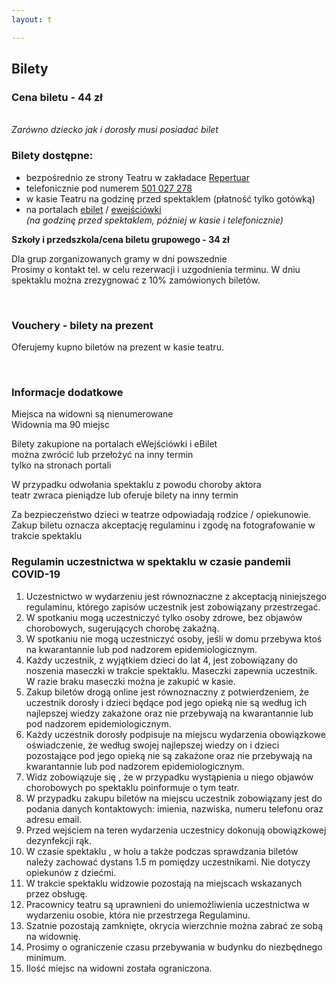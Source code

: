 ```yaml
---
layout: t

---
```

## Bilety

### Cena biletu - 44 zł

<br /><i> Zarówno dziecko jak i dorosły musi posiadać bilet </i>

### Bilety dostępne:

* bezpośrednio ze strony Teatru w zakładace [Repertuar](http://www.maskarada.waw.pl/t/repertuar.html)
* telefonicznie pod numerem <a href="tel:501-027-278" onClick="fbq('track', 'CallFromTickets');"> 501 027 278</a>
* w kasie Teatru na godzinę przed spektaklem (płatność tylko gotówką)
* na portalach [ebilet](https://www.ebilet.pl/szukaj.php?t=o&oid=1233) / [ewejściówki](https://ewejsciowki.pl/warszawa/oferty/teatr-maskarada,333) <br /> _(na godzinę przed spektaklem, później w kasie i telefonicznie)_

**Szkoły i przedszkola/cena biletu grupowego - 34 zł**

Dla grup zorganizowanych gramy w dni powszednie  
Prosimy o kontakt tel. w celu rezerwacji i uzgodnienia terminu.
W dniu spektaklu można zrezygnować z 10% zamówionych biletów.

<br />

### Vouchery - bilety na prezent

Oferujemy kupno biletów na prezent w kasie teatru.

<br />

### Informacje dodatkowe

Miejsca na widowni są nienumerowane  
Widownia ma 90 miejsc

Bilety zakupione na portalach eWejściówki i eBilet <br />
można zwrócić lub przełożyć na inny termin <br />
tylko na stronach portali <br />

W przypadku odwołania spektaklu z powodu choroby aktora  
teatr zwraca pieniądze lub oferuje bilety na inny termin

Za bezpieczeństwo dzieci w teatrze odpowiadają rodzice / opiekunowie.
Zakup biletu oznacza akceptację regulaminu i zgodę na fotografowanie w trakcie spektaklu

### Regulamin uczestnictwa w spektaklu w czasie pandemii COVID-19

 1. Uczestnictwo w wydarzeniu jest równoznaczne z akceptacją niniejszego regulaminu, którego zapisów uczestnik jest zobowiązany przestrzegać.
 2. W spotkaniu mogą uczestniczyć tylko osoby zdrowe, bez objawów chorobowych, sugerujących chorobę zakaźną.
 3. W spotkaniu nie mogą uczestniczyć osoby, jeśli w domu przebywa ktoś na kwarantannie lub pod nadzorem epidemiologicznym.
 4. Każdy uczestnik, z wyjątkiem dzieci do lat 4, jest zobowiązany do noszenia maseczki w trakcie spektaklu. Maseczki zapewnia uczestnik. W razie braku maseczki można je zakupić w kasie.
 5. Zakup biletów drogą online jest równoznaczny z potwierdzeniem, że uczestnik dorosły i dzieci będące pod jego opieką nie są według ich najlepszej wiedzy zakażone oraz nie przebywają na kwarantannie lub pod nadzorem epidemiologicznym.
 6. Każdy uczestnik dorosły podpisuje na miejscu wydarzenia obowiązkowe oświadczenie, że według swojej najlepszej wiedzy on i dzieci pozostające pod jego opieką nie są zakażone oraz nie przebywają na kwarantannie lub pod nadzorem epidemiologicznym.
 7. Widz zobowiązuje się , że w przypadku wystąpienia u niego objawów chorobowych po spektaklu poinformuje o tym teatr.
 8. W przypadku zakupu biletów na miejscu uczestnik zobowiązany jest do podania danych kontaktowych: imienia, nazwiska, numeru telefonu oraz adresu email.
 9. Przed wejściem na teren wydarzenia uczestnicy dokonują obowiązkowej dezynfekcji rąk.
10. W czasie spektaklu , w holu a także podczas sprawdzania biletów należy zachować dystans 1.5 m pomiędzy uczestnikami. Nie dotyczy opiekunów z dziećmi.
11. W trakcie spektaklu widzowie pozostają na miejscach wskazanych przez obsługę.
12. Pracownicy teatru są uprawnieni do uniemożliwienia uczestnictwa w wydarzeniu osobie, która nie przestrzega Regulaminu.
13. Szatnie pozostają zamknięte, okrycia wierzchnie można zabrać ze sobą na widownię.
14. Prosimy o ograniczenie czasu przebywania w budynku do niezbędnego minimum.
15. Ilość miejsc na widowni została ograniczona.